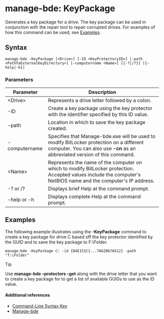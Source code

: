 # manage-bde: KeyPackage



Generates a key package for a drive. The key package can be used in conjunction with the repair tool to repair corrupted drives. For examples of how this command can be used, see [Examples](#BKMK_Examples).

## Syntax

```
manage-bde -KeyPackage [<Drive>] [-ID <KeyProtectoryID>] [-path <PathToExternalKeyDirectory>] [-computername <Name>] [{-?|/?}] [{-help|-h}]
```

### Parameters

|Parameter|Description|
|---------|-----------|
|\<Drive>|Represents a drive letter followed by a colon.|
|-ID|Create a key package using the key protector with the identifier specified by this ID value.|
|-path|Location in which to save the key package created.|
|-computername|Specifies that Manage-bde.exe will be used to modify BitLocker protection on a different computer. You can also use **-cn** as an abbreviated version of this command.|
|\<Name>|Represents the name of the computer on which to modify BitLocker protection. Accepted values include the computer's NetBIOS name and the computer's IP address.|
|-? or /?|Displays brief Help at the command prompt.|
|-help or -h|Displays complete Help at the command prompt.|

## <a name="BKMK_Examples"></a>Examples

The following example illustrates using the **-KeyPackage** command to create a key package for drive C  based off the key protector identified by the GUID and to save the key package to F:\Folder.
```
manage-bde -KeyPackage C: -id {84E151C1...7A62067A512} -path "f:\Folder"
```

> [!TIP]
> Use **manage-bde –protectors –get** along with the drive letter that you want to create a key package for to get a list of available GUIDs to use as the ID value.

#### Additional references

-   [Command-Line Syntax Key](command-line-syntax-key.md)
-   [Manage-bde](manage-bde.md)